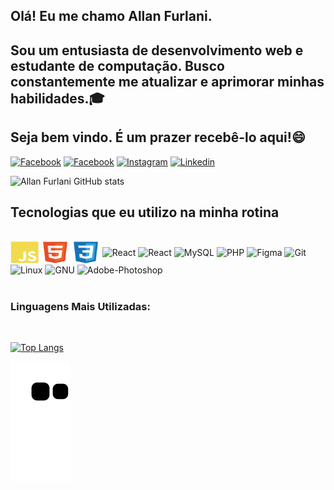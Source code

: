 ## Olá! Eu me chamo Allan Furlani. 
## Sou um entusiasta de desenvolvimento web e estudante de computação. Busco constantemente me atualizar e aprimorar minhas habilidades.🎓
## Seja bem vindo. É um prazer recebê-lo aqui!😄




[![Facebook](https://img.shields.io/badge/WhatsApp-25D366?style=for-the-badge&logo=whatsapp&logoColor=white)](https://wa.me/27998859003)
[![Facebook](https://img.shields.io/badge/Facebook-1877F2?style=for-the-badge&logo=facebook&logoColor=white)](https://www.facebook.com/allan.furlani)
[![Instagram](https://img.shields.io/badge/Instagram-E4405F?style=for-the-badge&logo=instagram&logoColor=white)](https://www.instagram.com/allan_furlani/)
[![Linkedin](https://img.shields.io/badge/LinkedIn-0077B5?style=for-the-badge&logo=linkedin&logoColor=white)](https://www.linkedin.com/in/allan-furlani-b91126223/)

![Allan Furlani GitHub stats](https://github-readme-stats.vercel.app/api?username=Allan182&show_icons=true&theme=tokyonight&count_private=true)

## Tecnologias que eu utilizo na minha rotina


<div style="display: inline_block"><br>
  <img align="center" alt="JS" height="35" width="45" src="https://raw.githubusercontent.com/devicons/devicon/master/icons/javascript/javascript-plain.svg">
  <img align="center" alt="HTML" height="35" width="45" src="https://raw.githubusercontent.com/devicons/devicon/master/icons/html5/html5-original.svg">
  <img align="center" alt="CSS" height="35" width="45" src="https://raw.githubusercontent.com/devicons/devicon/master/icons/css3/css3-original.svg">
  <img  align="center" height="35" width="45"  alt="React" src="https://cdn.jsdelivr.net/gh/devicons/devicon/icons/react/react-original.svg" />
  <img   align="center" height="35" width="45"  alt="React" src="https://cdn.jsdelivr.net/gh/devicons/devicon/icons/bootstrap/bootstrap-original.svg" />
<img  align="center" height="35" width="45"  alt="MySQL" src="https://cdn.jsdelivr.net/gh/devicons/devicon/icons/mysql/mysql-original.svg" />
<img  align="center" height="35" width="45"  alt="PHP"
src="https://cdn.jsdelivr.net/gh/devicons/devicon/icons/php/php-original.svg" />
<img  align="center" height="35" width="45"  alt="Figma"
src="https://cdn.jsdelivr.net/gh/devicons/devicon/icons/figma/figma-original.svg" />
<img   align="center" height="35" width="45"  alt="Git" 
src="https://cdn.jsdelivr.net/gh/devicons/devicon/icons/git/git-original.svg" />
<img align="center" height="35" width="45"  alt="Linux"  
src="https://cdn.jsdelivr.net/gh/devicons/devicon/icons/linux/linux-original.svg" />
<img align="center" height="35" width="45"  alt="GNU"
src="https://cdn.jsdelivr.net/gh/devicons/devicon/icons/bash/bash-original.svg" />
<img  align="center" height="35" width="45"  alt="Adobe-Photoshop" 
src="https://cdn.jsdelivr.net/gh/devicons/devicon/icons/photoshop/photoshop-plain.svg" />


</div>
  
<br/>

### Linguagens Mais Utilizadas:
<br>

[![Top Langs](https://github-readme-stats.vercel.app/api/top-langs/?username=Allan182&layout=compact)](https://github.com/Allan182/)
<br/>

![Snake Animation](https://github.com/Allan182/Allan182/blob/output/github-contribution-grid-snake.svg)
